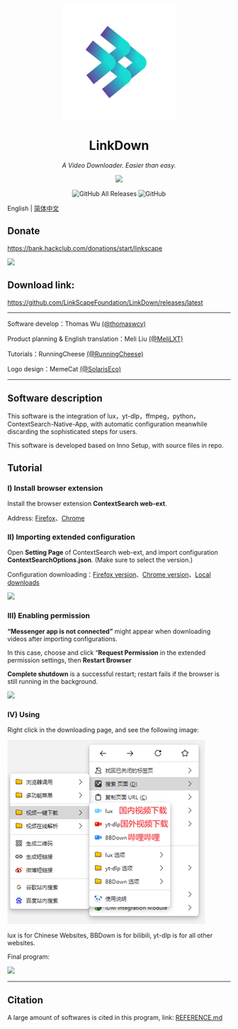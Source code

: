<p align="center">
<img src="https://github.com/LinkScapeFoundation/LinkDown/blob/main/oringin.png?raw=true" width = "256" height = "256">
<h1 align="center">LinkDown</h1>
<p align="center">
<i>A Video Downloader. Easier than easy.</i>
<p>
<p align="center">
<img src="https://forthebadge.com/images/badges/built-with-love.svg">
<p>
<p align="center">
<img alt="GitHub All Releases" src="https://img.shields.io/github/downloads/LinkScapeFoundation/LinkDown/total?style=for-the-badge">
<img alt="GitHub" src="https://img.shields.io/github/license/LinkScapeFoundation/LinkDown?style=for-the-badge">
<p>

English | [简体中文](https://github.com/LinkScapeFoundation/LinkDown/blob/main/README_CN.md)

## Donate

https://bank.hackclub.com/donations/start/linkscape

<img src="https://bank.hackclub.com/brand/hcb-logo-original-light.svg">

## Download link:

https://github.com/LinkScapeFoundation/LinkDown/releases/latest

------

Software develop：Thomas Wu [(@thomaswcy)](https://github.com/thomaswcy)

Product planning & English translation：Meli Liu [(@MeliLXT)](https://github.com/MeliLXT)

Tutorials：RunningCheese [(@RunningCheese)](https://github.com/RunningCheese)

Logo design：MemeCat [(@SolarisEco)](https://t.me/SolarisEco)

------

## Software description

This software is the integration of lux，yt-dlp，ffmpeg，python，ContextSearch-Native-App, with automatic configuration meanwhile discarding the sophisticated steps for users.

This software is developed based on Inno Setup, with source files in repo.

## Tutorial

### I) Install browser extension

Install the browser extension **ContextSearch web-ext**. 

Address: [Firefox](https://addons.mozilla.org/zh-CN/firefox/addon/contextsearch-web-ext)、[Chrome](https://chrome.google.com/webstore/detail/ddippghibegbgpjcaaijbacfhjjeafjh)

### II) Importing extended configuration

Open **Setting Page** of ContextSearch web-ext, and import configuration **ContextSearchOptions.json**. (Make sure to select the version.)

Configuration downloading：[Firefox version](https://fastly.jsdelivr.net/gh/runningcheese/RunningCheese-Firefox/Restore/ContextSearchOptions_Firefox.json)、[Chrome version](https://fastly.jsdelivr.net/gh/runningcheese/RunningCheese-Firefox/Restore/ContextSearchOptions_Chrome.json)、[Local downloads](https://www.lanzouh.com/b07nx1b4f)

![](https://github.com/LinkScapeFoudation/LinkDown/blob/main/Tutorial1.jpg?raw=true)

### III) Enabling permission 

**“Messenger app is not connected”** might appear when downloading videos after importing configurations.

In this case, choose and click “**Request Permission** in the extended permission settings, then **Restart Browser**

**Complete shutdown** is a successful restart; restart fails if the browser is still running in the background.

![](https://github.com/LinkScapeFoudation/LinkDown/blob/main/Tutorial2.jpg?raw=true)

### IV) Using

Right click in the downloading page, and see the following image:

![](https://github.com/LinkScapeFoundation/LinkDown/blob/main/Tutotial4.png?raw=true)

lux is for Chinese Websites, BBDown is for bilibili, yt-dlp is for all other websites.

Final program:

![](https://github.com/LinkScapeFoundation/LinkDown/blob/main/Tutorial5.gif?raw=true)

------

## Citation

A large amount of softwares is cited in this program, link: [REFERENCE.md](https://github.com/LinkScapeFoundation/LinkDown/blob/main/REFERENCE.md)
